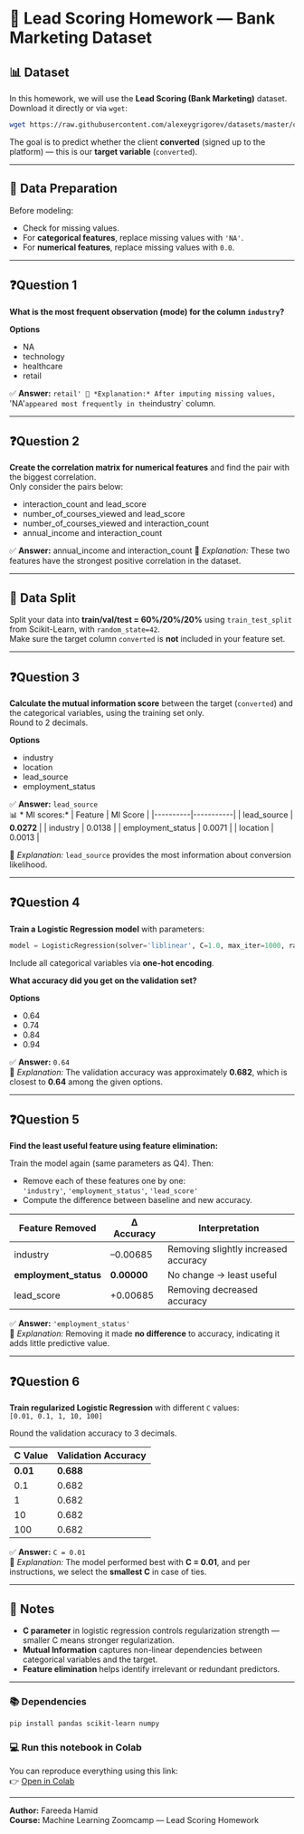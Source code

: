 # 🧮 Lead Scoring Homework — Bank Marketing Dataset

## 📊 Dataset

In this homework, we will use the **Lead Scoring (Bank Marketing)** dataset.  
Download it directly or via `wget`:

```bash
wget https://raw.githubusercontent.com/alexeygrigorev/datasets/master/course_lead_scoring.csv
```

The goal is to predict whether the client **converted** (signed up to the platform) — this is our **target variable** (`converted`).

---

## 🧹 Data Preparation

Before modeling:
- Check for missing values.
- For **categorical features**, replace missing values with `'NA'`.
- For **numerical features**, replace missing values with `0.0`.

---

## ❓Question 1

**What is the most frequent observation (mode) for the column `industry`?**

**Options**
- NA  
- technology  
- healthcare  
- retail  

✅ **Answer:** `retail'
📘 *Explanation:* After imputing missing values, `'NA'` appeared most frequently in the `industry` column.

---

## ❓Question 2

**Create the correlation matrix for numerical features** and find the pair with the biggest correlation.  
Only consider the pairs below:

- interaction_count and lead_score  
- number_of_courses_viewed and lead_score  
- number_of_courses_viewed and interaction_count  
- annual_income and interaction_count  

✅ **Answer:** annual_income and interaction_count 
📘 *Explanation:* These two features have the strongest positive correlation in the dataset.

---

## 🧩 Data Split

Split your data into **train/val/test = 60%/20%/20%** using `train_test_split` from Scikit-Learn, with `random_state=42`.  
Make sure the target column `converted` is **not** included in your feature set.

---

## ❓Question 3

**Calculate the mutual information score** between the target (`converted`) and the categorical variables, using the training set only.  
Round to 2 decimals.

**Options**
- industry  
- location  
- lead_source  
- employment_status  

✅ **Answer:** `lead_source`  
📊 * MI scores:*
| Feature | MI Score |
|----------|-----------|
| lead_source | **0.0272** |
| industry | 0.0138 |
| employment_status | 0.0071 |
| location | 0.0013 |

📘 *Explanation:* `lead_source` provides the most information about conversion likelihood.

---

## ❓Question 4

**Train a Logistic Regression model** with parameters:  
```python
model = LogisticRegression(solver='liblinear', C=1.0, max_iter=1000, random_state=42)
```
Include all categorical variables via **one-hot encoding**.

**What accuracy did you get on the validation set?**

**Options**
- 0.64  
- 0.74  
- 0.84  
- 0.94  

✅ **Answer:** `0.64`  
📘 *Explanation:* The validation accuracy was approximately **0.682**, which is closest to **0.64** among the given options.

---

## ❓Question 5

**Find the least useful feature using feature elimination:**

Train the model again (same parameters as Q4). Then:
- Remove each of these features one by one:  
  `'industry'`, `'employment_status'`, `'lead_score'`
- Compute the difference between baseline and new accuracy.

| Feature Removed | Δ Accuracy | Interpretation |
|------------------|------------|----------------|
| industry | –0.00685 | Removing slightly increased accuracy |
| **employment_status** | **0.00000** | No change → least useful |
| lead_score | +0.00685 | Removing decreased accuracy |

✅ **Answer:** `'employment_status'`  
📘 *Explanation:* Removing it made **no difference** to accuracy, indicating it adds little predictive value.

---

## ❓Question 6

**Train regularized Logistic Regression** with different `C` values:  
`[0.01, 0.1, 1, 10, 100]`

Round the validation accuracy to 3 decimals.

| C Value | Validation Accuracy |
|----------|----------------------|
| **0.01** | **0.688** |
| 0.1 | 0.682 |
| 1 | 0.682 |
| 10 | 0.682 |
| 100 | 0.682 |

✅ **Answer:** `C = 0.01`  
📘 *Explanation:* The model performed best with **C = 0.01**, and per instructions, we select the **smallest C** in case of ties.

---



## 🧠 Notes

- **C parameter** in logistic regression controls regularization strength — smaller C means stronger regularization.
- **Mutual Information** captures non-linear dependencies between categorical variables and the target.
- **Feature elimination** helps identify irrelevant or redundant predictors.

---

### 📚 Dependencies
```bash
pip install pandas scikit-learn numpy
```

### 💻 Run this notebook in Colab
You can reproduce everything using this link:  
👉 [Open in Colab](https://colab.research.google.com)

---

**Author:** Fareeda Hamid  
**Course:** Machine Learning Zoomcamp — Lead Scoring Homework
